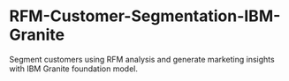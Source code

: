 # RFM-Customer-Segmentation-IBM-Granite
Segment customers using RFM analysis and generate marketing insights with IBM Granite foundation model.
